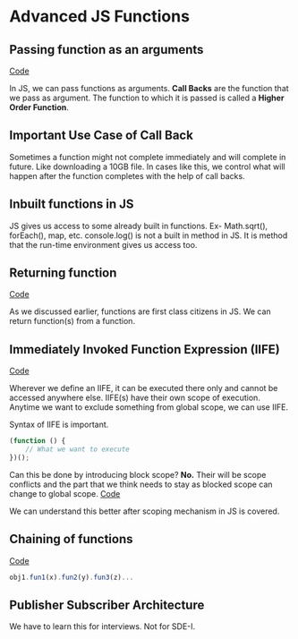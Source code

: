 # Advanced JS Functions

## Passing function as an arguments
[Code](callBack.js)

In JS, we can pass functions as arguments. **Call Backs** are the function that we pass as argument. The function to which it is passed is called a **Higher Order Function**.

## Important Use Case of Call Back
Sometimes a function might not complete immediately and will complete in future. Like downloading a 10GB file. In cases like this, we control what will happen after the function completes with the help of call backs.

## Inbuilt functions in JS
JS gives us access to some already built in functions.
Ex- Math.sqrt(), forEach(), map, etc.
console.log() is not a built in method in JS. It is method that the run-time environment gives us access too.


## Returning function 
[Code](./returnFunction.js)

As we discussed earlier, functions are first class citizens in JS. We can return function(s) from a function.

## Immediately Invoked Function Expression (IIFE)
[Code](./iife.js)

Wherever we define an IIFE, it can be executed there only and cannot be accessed anywhere else. IIFE(s) have their own scope of execution. Anytime we want to exclude something from global scope, we can use IIFE. 

Syntax of IIFE is important. 
```js
(function () {
    // What we want to execute
})();
```

Can this be done by introducing block scope? **No.**
Their will be scope conflicts and the part that we think needs to stay as blocked scope can change to global scope.
[Code](./withoutIIFE.js)

We can understand this better after scoping mechanism in JS is covered.

## Chaining of functions
[Code]()

```js
obj1.fun1(x).fun2(y).fun3(z)...
```

## Publisher Subscriber Architecture 
We have to learn this for interviews. Not for SDE-I.


